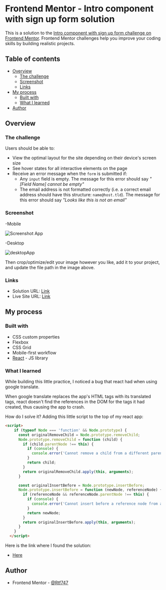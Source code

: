 # Frontend Mentor - Intro component with sign up form solution

This is a solution to the [Intro component with sign up form challenge on Frontend Mentor](https://www.frontendmentor.io/challenges/intro-component-with-signup-form-5cf91bd49edda32581d28fd1). Frontend Mentor challenges help you improve your coding skills by building realistic projects. 

## Table of contents

- [Overview](#overview)
  - [The challenge](#the-challenge)
  - [Screenshot](#screenshot)
  - [Links](#links)
- [My process](#my-process)
  - [Built with](#built-with)
  - [What I learned](#what-i-learned)
- [Author](#author)

## Overview

### The challenge

Users should be able to:

- View the optimal layout for the site depending on their device's screen size
- See hover states for all interactive elements on the page
- Receive an error message when the `form` is submitted if:
  - Any `input` field is empty. The message for this error should say *"[Field Name] cannot be empty"*
  - The email address is not formatted correctly (i.e. a correct email address should have this structure: `name@host.tld`). The message for this error should say *"Looks like this is not an email"*

### Screenshot

-Mobile

![Screenshot App](https://user-images.githubusercontent.com/10404257/150433203-a9ff7ac0-4a94-40ef-98ea-830c3049d888.png)

-Desktop

![desktopApp](https://user-images.githubusercontent.com/10404257/150433254-3370771e-1aa9-4102-8bfc-b2f2c8ba61f3.png)


Then crop/optimize/edit your image however you like, add it to your project, and update the file path in the image above.

### Links

- Solution URL: [Link](https://github.com/rumertovar/sign-up-form-component)
- Live Site URL: [Link](https://rumertovar.github.io/sign-up-form-component/)

## My process

### Built with

- CSS custom properties
- Flexbox
- CSS Grid
- Mobile-first workflow
- [React](https://reactjs.org/) - JS library

### What I learned

While building this little practice, I noticed a bug that react had when using google translate.

When google translate replaces the app's HTML tags with its translated tags, react doesn't find the references in the DOM for the tags it had created, thus causing the app to crash.

How do I solve it? Adding this little script to the top of my react app:

```html
<script>
    if (typeof Node === 'function' && Node.prototype) {
      const originalRemoveChild = Node.prototype.removeChild;
      Node.prototype.removeChild = function (child) {
        if (child.parentNode !== this) {
          if (console) {
            console.error('Cannot remove a child from a different parent', child, this);
          }
          return child;
        }
        return originalRemoveChild.apply(this, arguments);
      }

      const originalInsertBefore = Node.prototype.insertBefore;
      Node.prototype.insertBefore = function (newNode, referenceNode) {
        if (referenceNode && referenceNode.parentNode !== this) {
          if (console) {
            console.error('Cannot insert before a reference node from a different parent', referenceNode, this);
          }
          return newNode;
        }
        return originalInsertBefore.apply(this, arguments);
      }
    }
  </script>
```

Here is the link where I found the solution:

- [Here](https://github.com/facebook/react/issues/11538#issuecomment-417504600)

## Author

- Frontend Mentor - [@Rtf747](https://www.frontendmentor.io/profile/Rtf747)
